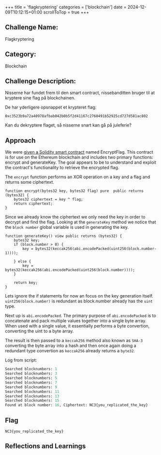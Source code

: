 +++
title = 'flagkryptering'
categories = ['blockchain']
date = 2024-12-09T10:12:15+01:00
scrollToTop = true
+++

## Challenge Name:

Flagkryptering

## Category:

Blockchain

## Challenge Description:

Nisserne har fundet frem til den smart contract, nissebanditten bruger til at kryptere sine flag på blockchainen.

De har yderligere opsnappet et krypteret flag:

`0xc3523b9a72a40978afbab042b0b5f2d41167c2760491b52925cd727d581ac802`

Kan du dekryptere flaget, så nisserne snart kan gå på juleferie?

## Approach

We were [given a Solidity smart contract](scripts/EncryptedFlag.sol) named EncryptFlag. This contract is for use on the Ethereum blockchain and includes two primary functions: encrypt and generateKey. The goal appears to be to understand and exploit the contract's functionality to retrieve the encrypted flag.

The ```encrypt``` function performs an XOR operation on a key and a flag and returns some ciphertext.
```sol
function encrypt(bytes32 key, bytes32 flag) pure  public returns (bytes32) {
    bytes32 ciphertext = key ^ flag;
    return ciphertext;
}
```
Since we already know the ciphertext we only need the key in order to decrypt and find the flag.
Looking at the ```generateKey``` method we notice that the ```block number``` global variable is used in generating the key.
```sol
function generateKey() view public returns (bytes32) {
    bytes32 key;
    if (block.number > 0) {
        key = bytes32(keccak256(abi.encodePacked(uint256(block.number-1))));
    
    } else {
        key = bytes32(keccak256(abi.encodePacked(uint256(block.number))));           
    }

    return key;
}
```
Lets ignore the if statements for now an focus on the key generation itself.
```uint256(block.number)``` is redundant as block.number already has the ```uint``` type.

Next up is ```abi.encodePacked```. The primary purpose of ```abi.encodePacked``` is to concatenate and pack multiple values together into a single byte array. When used with a single value, it essentially performs a byte convertion, converting the uint to a byte array.

The result is then passed to a ```keccak256``` method also known as ```SHA-3``` converting the byte array into a hash and then once again doing a redundant type convertion as ```keccak256``` already returns a ```byte32```.


Log from script:
```python
Searched blocknumbers: 1
Searched blocknumbers: 3
Searched blocknumbers: 5
Searched blocknumbers: 7
Searched blocknumbers: 9
Searched blocknumbers: 11
Searched blocknumbers: 13
Searched blocknumbers: 15
Found at block number: 16, Ciphertext: NC3{you_replicated_the_key}
```

## Flag

```
NC3{you_replicated_the_key}
```

## Reflections and Learnings
